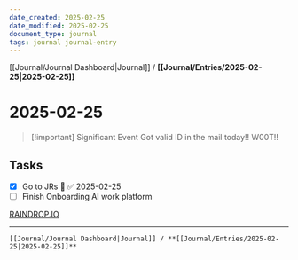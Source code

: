 ```yaml
---
date_created: 2025-02-25
date_modified: 2025-02-25
document_type: journal
tags: journal journal-entry
---
```

[[Journal/Journal Dashboard|Journal]] / **[[Journal/Entries/2025-02-25|2025-02-25]]**
# 2025-02-25

> [!important] Significant Event
> Got valid ID in the mail today!!
> W00T!!

## Tasks

- [x] Go to JRs 🔼 ✅ 2025-02-25
- [ ] Finish Onboarding AI work platform

[RAINDROP.IO](https://raindrop.io) 


---
	[[Journal/Journal Dashboard|Journal]] / **[[Journal/Entries/2025-02-25|2025-02-25]]**